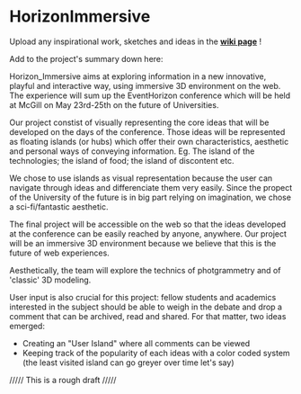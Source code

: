 # HorizonImmersive

Upload any inspirational work, sketches and ideas in the <b><a href="https://github.com/johannataar/HorizonImmersive/wiki">wiki page</b></a> !

Add to the project's summary down here:


Horizon_Immersive aims at exploring information in a new innovative, playful and interactive way, using immersive
3D environment on the web. 
The experience will sum up the EventHorizon conference which will be held at McGill on May 23rd-25th on the future of Universities. 

Our project constist of visually representing the core ideas that will be developed on the days of the conference. 
Those ideas will be represented as floating islands (or hubs) which offer their own characteristics, aesthetic and personal ways of conveying information.
Eg. The island of the technologies; the island of food; the island of discontent etc. 

We chose to use islands as visual representation because the user can navigate through ideas and differenciate them very easily. Since the propect of the University of the future is in big part relying on imagination, we chose a sci-fi/fantastic aesthetic. 

The final project will be accessible on the web so that the ideas developed at the conference can be easily reached by anyone, anywhere. Our project will be an immersive 3D environment because we believe that this is the future of  web experiences. 

Aesthetically, the team will explore the technics of photgrammetry and of 'classic' 3D modeling. 

User input is also crucial for this project: fellow students and academics interested in the subject should be able to weigh in
the debate and drop a comment that can be archived, read and shared. For that matter, two ideas emerged:
  - Creating an "User Island" where all comments can be viewed
  - Keeping track of the popularity of each ideas with a color coded system (the least visited island can go greyer over time let's say)
  


///// This is a rough draft /////
